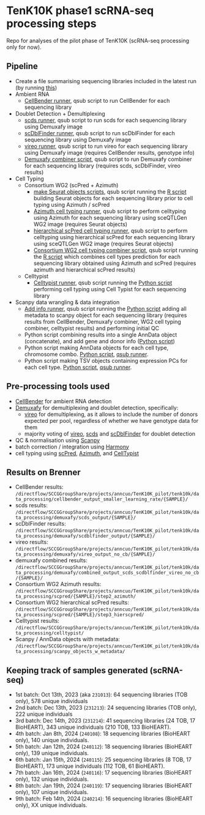 # TenK10K phase1 scRNA-seq processing steps

Repo for analyses of the pilot phase of TenK10K (scRNA-seq processing only for now).

## Pipeline

* Create a file summarising sequencing libraries included in the latest run (by running [this](https://github.com/powellgenomicslab/tenk10k_phase1/blob/main/Demuxafy/preprocessing/prepare_inputs.md#extract-cellranger-libraries))
* Ambient RNA
  * [CellBender runner](CellBender/cellbender_runner.qsub), qsub script to run CellBender for each sequencing library
* Doublet Detection + Demultiplexing  
  * [scds runner](Demuxafy/demuxafy_scds_runner.qsub), qsub script to run scds for each sequencing library using Demuxafy image
  * [scDblFinder runner](Demuxafy/demuxafy_scdblfinder_runner.qsub), qsub script to run scDblFinder for each sequencing library using Demuxafy image
  * [vireo runner](Demuxafy/demuxafy_vireo_runner.qsub), qsub script to run vireo for each sequencing library using Demuxafy image (requires CellBender results, genotype info)
  * [Demuxafy combiner script](Demuxafy/demuxafy_combiner.qsub), qsub script to run Demuxafy combiner for each sequencing library (requires scds, scDblFinder, vireo results)
* Cell Typing
  * Consortium WG2 (scPred + Azimuth)  
    * [make Seurat objects scripts](Celltyping/scpred/make_Seurat_objects.qsub), qsub script running the [R script](Celltyping/scpred/make_Seurat_object_one_sample.R) building Seurat objects for each sequencing library prior to cell typing using Azimuth / scPred
    * [Azimuth cell typing runner](Celltyping/scpred/WG2_map_azimuth.qsub), qsub script to perform celltyping using Azimuth for each sequencing library using sceQTLGen WG2 image (requires Seurat objects)
    * [hierarchical scPred cell typing runner](Celltyping/scpred/WG2_map_hierscpred.qsub), qsub script to perform celltyping using hierarchical scPred for each sequencing library using sceQTLGen WG2 image (requires Seurat objects)
    * [Consortium WG2 cell typing combiner script](Celltyping/scpred/combine_results.qsub), qsub script running the [R script](Celltyping/combine_results_one_sample.R) which combines cell types prediction for each sequencing library obtained using Azimuth and scPred (requires azimuth and hierarchical scPred results)
  * Celltypist
    * [Celltypist runner](Celltyping/celltypist/run_celltypist.qsub), qsub script running the [Python script](Celltyping/celltypist/celltypist_per_sample.py) performing cell typing using Cell Typist for each sequencing library
* Scanpy data wrangling & data integration
  * [Add info runner](Scanpy/add_metadata_per_sample_no_norm.py), qsub script running the [Python script](Scanpy/add_metadata_per_sample.py) adding all metadata to scanpy object for each sequencing library (requires results from CellBender, Demuxafy combiner, WG2 cell typing combiner, celltypist results) and performing initial QC
  * Python script combining results into a single AnnData object (concatenate), and add gene and donor info ([Python script](Scanpy/combine_files_add_gene_info.py))
  * Python script making AnnData objects for each cell type, chromosome combo. [Python script](Scanpy/prepare_pheno.py), [qsub runner](Scanpy/prepare_pheno_runner.qsub).
  * Python script making TSV objects containing expression PCs for each cell type. [Python script](Scanpy/prepare_cell_covs.py), [qsub runner](Scanpy/prepare_covs_runner.qsub).

## Pre-processing tools used

* [CellBender](https://cellbender.readthedocs.io/en/latest/tutorial/index.html) for ambient RNA detection
* [Demuxafy](https://demultiplexing-doublet-detecting-docs.readthedocs.io/en/latest/index.html) for demultiplexing and doublet detection, specifically:
  * [vireo](https://vireosnp.readthedocs.io/en/latest/manual.html) for demultiplexing, as it allows to include the number of donors expected per pool, regardless of whether we have genotype data for them
  * majority voting of [vireo](https://vireosnp.readthedocs.io/en/latest/manual.html), [scds](https://github.com/kostkalab/scds) and [scDblFinder](https://github.com/plger/scDblFinder) for doublet detection 
* QC & normalisation using [Scanpy](https://scanpy.readthedocs.io/en/stable/)
* batch correction / integration using [Harmony](https://portals.broadinstitute.org/harmony/) 
* cell typing using [scPred](https://github.com/powellgenomicslab/scPred), [Azimuth](https://satijalab.github.io/azimuth/index.html), and [CellTypist](https://www.celltypist.org/)

## Results on Brenner

* CellBender results: ```/directflow/SCCGGroupShare/projects/anncuo/TenK10K_pilot/tenk10k/data_processing/cellbender_output_smaller_learning_rate/{SAMPLE}/```
* scds results: ```/directflow/SCCGGroupShare/projects/anncuo/TenK10K_pilot/tenk10k/data_processing/demuxafy/scds_output/{SAMPLE}/```
* scDblFinder results: ```/directflow/SCCGGroupShare/projects/anncuo/TenK10K_pilot/tenk10k/data_processing/demuxafy/scdblfinder_output/{SAMPLE}/```
* vireo results: ```/directflow/SCCGGroupShare/projects/anncuo/TenK10K_pilot/tenk10k/data_processing/demuxafy/vireo_output_no_cb/{SAMPLE}/```
* demuxafy combined results: ```/directflow/SCCGGroupShare/projects/anncuo/TenK10K_pilot/tenk10k/data_processing/demuxafy/combined_output_scds_scdblfinder_vireo_no_cb/{SAMPLE}/```
* Consortium WG2 Azimuth results: ```/directflow/SCCGGroupShare/projects/anncuo/TenK10K_pilot/tenk10k/data_processing/scpred/{SAMPLE}/step2_azimuth/```
* Consortium WG2 hierarchical scPred results: ```/directflow/SCCGGroupShare/projects/anncuo/TenK10K_pilot/tenk10k/data_processing/scpred/{SAMPLE}/step3_hierscpred/```
* Celltypist results: ```/directflow/SCCGGroupShare/projects/anncuo/TenK10K_pilot/tenk10k/data_processing/celltypist/```
* Scanpy / AnnData objects with metadata: ```/directflow/SCCGGroupShare/projects/anncuo/TenK10K_pilot/tenk10k/data_processing/scanpy_objects_w_metadata/```

## Keeping track of samples generated (scRNA-seq)

* 1st batch: Oct 13th, 2023 (aka ```231013```): 64 sequencing libraries (TOB only), 578 unique individuals
* 2nd batch: Dec 13th, 2023 (```231213```): 24 sequencing libraries (TOB only), 222 unique individuals
* 3rd batch: Dec 14th, 2023 (```231214```): 41 sequencing libraries (24 TOB, 17 BioHEART), 343 unique individuals (210 TOB, 133 BioHEART).
* 4th batch: Jan 8th, 2024 (```240108```): 18 sequencing libraries (BioHEART only), 140 unique individuals.
* 5th batch: Jan 12th, 2024 (```240112```): 18 sequencing libraries (BioHEART only), 139 unique individuals.
* 6th batch: Jan 15th, 2024 (```240115```): 25 sequencing libraries (8 TOB, 17 BioHEART), 173 unique individuals (112 TOB, 61 BioHEART).
* 7th batch: Jan 16th, 2024 (```240116```): 17 sequencing libraries (BioHEART only), 132 unique individuals.
* 8th batch: Jan 19th, 2024 (```240119```): 17 sequencing libraries (BioHEART only), 107 unique individuals.
* 9th batch: Feb 14th, 2024 (```240214```): 16 sequencing libraries (BioHEART only), XX unique individuals.
